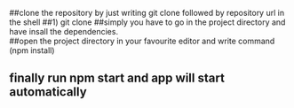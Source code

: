 ##clone the repository by just writing git clone followed by repository url in the shell
##1) git clone <URL>
##simply you have to go in the project directory and have insall the dependencies.  
##open the project directory in your favourite editor and write command (npm install)
## finally run npm start and app will start automatically
